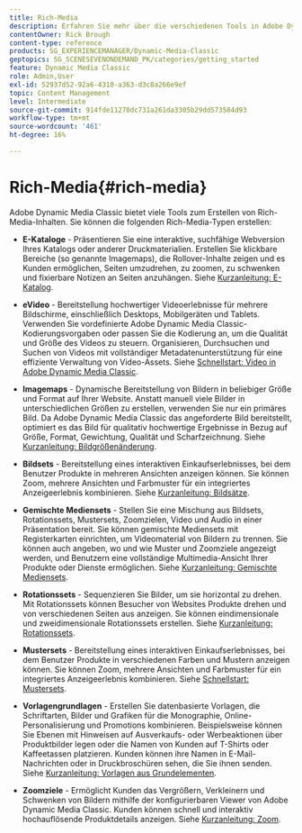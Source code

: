 ```yaml
---
title: Rich-Media
description: Erfahren Sie mehr über die verschiedenen Tools in Adobe Dynamic Media Classic, mit denen Sie Rich Media erstellen können.
contentOwner: Rick Brough
content-type: reference
products: SG_EXPERIENCEMANAGER/Dynamic-Media-Classic
geptopics: SG_SCENESEVENONDEMAND_PK/categories/getting_started
feature: Dynamic Media Classic
role: Admin,User
exl-id: 52937d52-92a6-4310-a363-d3c8a266e9ef
topic: Content Management
level: Intermediate
source-git-commit: 914fde11270dc731a261da3305b29dd573584d93
workflow-type: tm+mt
source-wordcount: '461'
ht-degree: 16%

---
```


# Rich-Media{#rich-media}

Adobe Dynamic Media Classic bietet viele Tools zum Erstellen von Rich-Media-Inhalten. Sie können die folgenden Rich-Media-Typen erstellen:

* **E-Kataloge** - Präsentieren Sie eine interaktive, suchfähige Webversion Ihres Katalogs oder anderer Druckmaterialien. Erstellen Sie klickbare Bereiche (so genannte Imagemaps), die Rollover-Inhalte zeigen und es Kunden ermöglichen, Seiten umzudrehen, zu zoomen, zu schwenken und fixierbare Notizen an Seiten anzuhängen.
Siehe [Kurzanleitung: E-Katalog](/help/using/quick-start-ecatalog.md).

* **eVideo** - Bereitstellung hochwertiger Videoerlebnisse für mehrere Bildschirme, einschließlich Desktops, Mobilgeräten und Tablets. Verwenden Sie vordefinierte Adobe Dynamic Media Classic-Kodierungsvorgaben oder passen Sie die Kodierung an, um die Qualität und Größe des Videos zu steuern. Organisieren, Durchsuchen und Suchen von Videos mit vollständiger Metadatenunterstützung für eine effiziente Verwaltung von Video-Assets.
Siehe [Schnellstart: Video in Adobe Dynamic Media Classic](/help/using/quick-start-video.md).

* **Imagemaps** - Dynamische Bereitstellung von Bildern in beliebiger Größe und Format auf Ihrer Website. Anstatt manuell viele Bilder in unterschiedlichen Größen zu erstellen, verwenden Sie nur ein primäres Bild. Da Adobe Dynamic Media Classic das angeforderte Bild bereitstellt, optimiert es das Bild für qualitativ hochwertige Ergebnisse in Bezug auf Größe, Format, Gewichtung, Qualität und Scharfzeichnung.
Siehe [Kurzanleitung: Bildgrößenänderung](/help/using/quick-start-image-sizing.md).

* **Bildsets** - Bereitstellung eines interaktiven Einkaufserlebnisses, bei dem Benutzer Produkte in mehreren Ansichten anzeigen können. Sie können Zoom, mehrere Ansichten und Farbmuster für ein integriertes Anzeigeerlebnis kombinieren.
Siehe [Kurzanleitung: Bildsätze](/help/using/quick-start-image-sets.md).

* **Gemischte Mediensets** - Stellen Sie eine Mischung aus Bildsets, Rotationssets, Mustersets, Zoomzielen, Video und Audio in einer Präsentation bereit. Sie können gemischte Mediensets mit Registerkarten einrichten, um Videomaterial von Bildern zu trennen. Sie können auch angeben, wo und wie Muster und Zoomziele angezeigt werden, und Benutzern eine vollständige Multimedia-Ansicht Ihrer Produkte oder Dienste ermöglichen.
Siehe [Kurzanleitung: Gemischte Mediensets](/help/using/quick-start-mixed-media-sets.md).

* **Rotationssets** - Sequenzieren Sie Bilder, um sie horizontal zu drehen. Mit Rotationssets können Besucher von Websites Produkte drehen und von verschiedenen Seiten aus anzeigen. Sie können eindimensionale und zweidimensionale Rotationssets erstellen.
Siehe [Kurzanleitung: Rotationssets](/help/using/quick-start-spin-sets.md).

* **Mustersets** - Bereitstellung eines interaktiven Einkaufserlebnisses, bei dem Benutzer Produkte in verschiedenen Farben und Mustern anzeigen können. Sie können Zoom, mehrere Ansichten und Farbmuster für ein integriertes Anzeigeerlebnis kombinieren.
Siehe [Schnellstart: Mustersets](/help/using/quick-start-swatch-sets.md).

* **Vorlagengrundlagen** - Erstellen Sie datenbasierte Vorlagen, die Schriftarten, Bilder und Grafiken für die Monographie, Online-Personalisierung und Promotions kombinieren. Beispielsweise können Sie Ebenen mit Hinweisen auf Ausverkaufs- oder Werbeaktionen über Produktbilder legen oder die Namen von Kunden auf T-Shirts oder Kaffeetassen platzieren. Kunden können ihre Namen in E-Mail-Nachrichten oder in Druckbroschüren sehen, die Sie ihnen senden.
Siehe [Kurzanleitung: Vorlagen aus Grundelementen](/help/using/quick-start-template-basics.md).

* **Zoomziele** - Ermöglicht Kunden das Vergrößern, Verkleinern und Schwenken von Bildern mithilfe der konfigurierbaren Viewer von Adobe Dynamic Media Classic. Kunden können schnell und interaktiv hochauflösende Produktdetails anzeigen.
Siehe [Kurzanleitung: Zoom](/help/using/quick-start-zoom.md).
